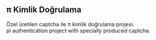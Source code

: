 ## π Kimlik Doğrulama
Özel üretilen captcha ile π kimlik doğrulama projesi.</br>
pi authentication project with specially produced captcha.
